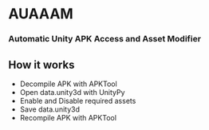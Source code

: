 # AUAAAM

### Automatic Unity APK Access and Asset Modifier

## How it works
- Decompile APK with APKTool
- Open data.unity3d with UnityPy
- Enable and Disable required assets
- Save data.unity3d
- Recompile APK with APKTool